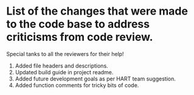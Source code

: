 # List of the changes that were made to the code base to address criticisms from code review. 
  Special tanks to all the reviewers for their help!

1. Added file headers and descriptions.
2. Updated build guide in project readme.
3. Added future development goals as per HART team suggestion.
4. Added function comments for tricky bits of code.

